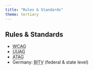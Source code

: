 ```yaml
---
title: "Rules & Standards"
theme: tertiary
---
```

## Rules & Standards

<ul>
    <li><abbr title="Web Content Accessibility Guidelines">WCAG</abbr></li>
    <li><abbr title="User Agent Accessibility Guidelines">UUAG</abbr></li>
    <li><abbr title="Authoring Tool Accessibility Guidelines">ATAG</abbr></li>
    <li>Germany: <abbr title="barriefreie Informationstechik-Verordnung">BITV</abbr> (federal &amp; state level)</li>
</ul>